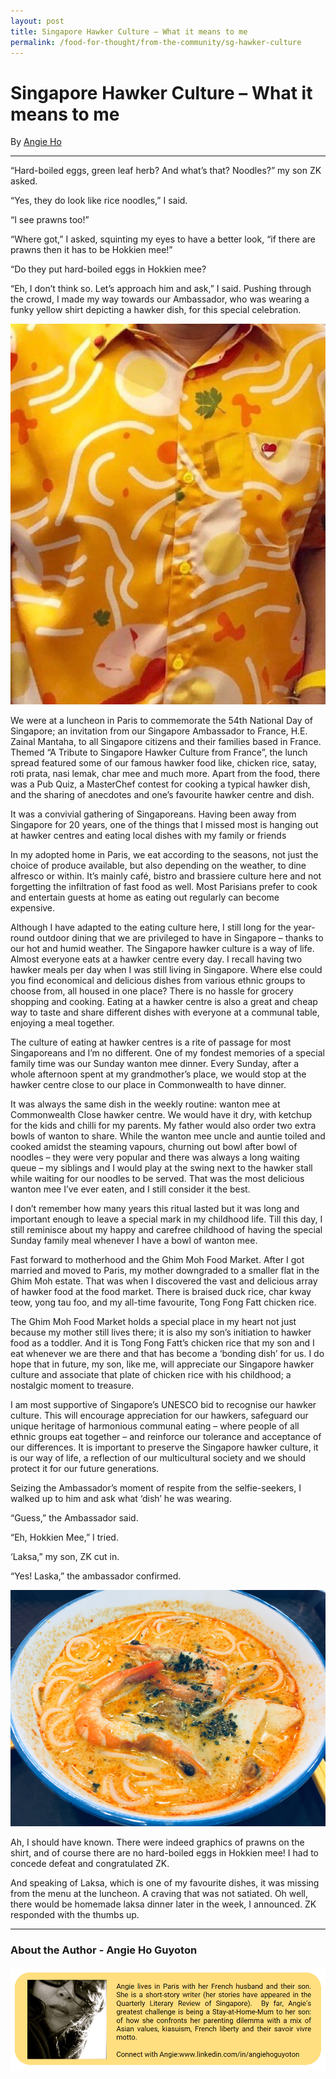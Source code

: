 ```yaml
---
layout: post
title: Singapore Hawker Culture – What it means to me
permalink: /food-for-thought/from-the-community/sg-hawker-culture
---
```


# Singapore Hawker Culture – What it means to me

By [Angie Ho](#about-the-author)
<hr>

“Hard-boiled eggs, green leaf herb? And what’s that? Noodles?” my son ZK asked.

“Yes, they do look like rice noodles,” I said.

“I see prawns too!”

“Where got,” I asked, squinting my eyes to have a better look, “if there are prawns then it has to be Hokkien mee!” 

“Do they put hard-boiled eggs in Hokkien mee? 

“Eh, I don’t think so. Let’s approach him and ask,” I said. Pushing through the crowd, I made my way towards our Ambassador, who was wearing a funky yellow shirt depicting a hawker dish, for this special celebration.

![Image](/images/stories/2019/sg-hawker-culture-1.png)

We were at a luncheon in Paris to commemorate the 54th National Day of Singapore; an invitation from our Singapore Ambassador to France, H.E. Zainal Mantaha, to all Singapore citizens and their families based in France. Themed “A Tribute to Singapore Hawker Culture from France”, the lunch spread featured some of our famous hawker food like, chicken rice, satay, roti prata, nasi lemak, char mee and much more.  Apart from the food, there was a Pub Quiz, a MasterChef contest for cooking a typical hawker dish, and the sharing of anecdotes and one’s favourite hawker centre and dish. 

It was a convivial gathering of Singaporeans. Having been away from Singapore for 20 years, one of the things that I missed most is hanging out at hawker centres and eating local dishes with my family or friends 

In my adopted home in Paris, we eat according to the seasons, not just the choice of produce available, but also depending on the weather, to dine alfresco or within.  It’s mainly café, bistro and brassiere culture here and not forgetting the infiltration of fast food as well. Most Parisians prefer to cook and entertain guests at home as eating out regularly can become expensive.

Although I have adapted to the eating culture here, I still long for the year-round outdoor dining that we are privileged to have in Singapore – thanks to our hot and humid weather. The Singapore hawker culture is a way of life.  Almost everyone eats at a hawker centre every day. I recall having two hawker meals per day when I was still living in Singapore. Where else could you find economical and delicious dishes from various ethnic groups to choose from, all housed in one place? There is no hassle for grocery shopping and cooking. Eating at a hawker centre is also a great and cheap way to taste and share different dishes with everyone at a communal table, enjoying a meal together.

The culture of eating at hawker centres is a rite of passage for most Singaporeans and I’m no different. One of my fondest memories of a special family time was our Sunday wanton mee dinner. Every Sunday, after a whole afternoon spent at my grandmother’s place, we would stop at the hawker centre close to our place in Commonwealth to have dinner.  

It was always the same dish in the weekly routine: wanton mee at Commonwealth Close hawker centre. We would have it dry, with ketchup for the kids and chilli for my parents.  My father would also order two extra bowls of wanton to share. While the wanton mee uncle and auntie toiled and cooked amidst the steaming vapours, churning out bowl after bowl of noodles – they were very popular and there was always a long waiting queue – my siblings and I would play at the swing next to the hawker stall while waiting for our noodles to be served. That was the most delicious wanton mee I’ve ever eaten, and I still consider it the best.

I don’t remember how many years this ritual lasted but it was long and important enough to leave a special mark in my childhood life. Till this day, I still reminisce about my happy and carefree childhood of having the special Sunday family meal whenever I have a bowl of wanton mee.

Fast forward to motherhood and the Ghim Moh Food Market. After I got married and moved to Paris, my mother downgraded to a smaller flat in the Ghim Moh estate. That was when I discovered the vast and delicious array of hawker food at the food market. There is braised duck rice, char kway teow, yong tau foo, and my all-time favourite, Tong Fong Fatt chicken rice.  

The Ghim Moh Food Market holds a special place in my heart not just because my mother still lives there; it is also my son’s initiation to hawker food as a toddler. And it is Tong Fong Fatt’s chicken rice that my son and I eat whenever we are there and that has become a ‘bonding dish’ for us. I do hope that in future, my son, like me, will appreciate our Singapore hawker culture and associate that plate of chicken rice with his childhood; a nostalgic moment to treasure.

I am most supportive of Singapore’s UNESCO bid to recognise our hawker culture. This will encourage appreciation for our hawkers, safeguard our unique heritage of harmonious communal eating – where people of all ethnic groups eat together – and reinforce our tolerance and acceptance of our differences.  It is important to preserve the Singapore hawker culture, it is our way of life, a reflection of our multicultural society and we should protect it for our future generations.

Seizing the Ambassador’s moment of respite from the selfie-seekers, I walked up to him and ask what ‘dish’ he was wearing.

“Guess,” the Ambassador said.

“Eh, Hokkien Mee,” I tried.

‘Laksa,” my son, ZK cut in.

“Yes! Laska,” the ambassador confirmed.

![Image](/images/stories/2019/sg-hawker-culture-2.png)
 
Ah, I should have known. There were indeed graphics of prawns on the shirt, and of course there are no hard-boiled eggs in Hokkien mee!  I had to concede defeat and congratulated ZK.

And speaking of Laksa, which is one of my favourite dishes, it was missing from the menu at the luncheon. A craving that was not satiated. Oh well, there would be homemade laksa dinner later in the week, I announced. ZK responded with the thumbs up.

---
### <a id="#about-the-author"></a>About the Author - Angie Ho Guyoton
![Image](/images/stories/authors/angie-ho.png)
